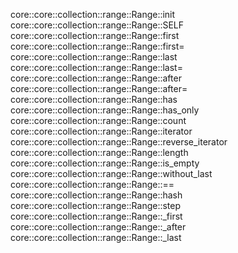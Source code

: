 core::core::collection::range::Range::init
core::core::collection::range::Range::SELF
core::core::collection::range::Range::first
core::core::collection::range::Range::first=
core::core::collection::range::Range::last
core::core::collection::range::Range::last=
core::core::collection::range::Range::after
core::core::collection::range::Range::after=
core::core::collection::range::Range::has
core::core::collection::range::Range::has_only
core::core::collection::range::Range::count
core::core::collection::range::Range::iterator
core::core::collection::range::Range::reverse_iterator
core::core::collection::range::Range::length
core::core::collection::range::Range::is_empty
core::core::collection::range::Range::without_last
core::core::collection::range::Range::==
core::core::collection::range::Range::hash
core::core::collection::range::Range::step
core::core::collection::range::Range::_first
core::core::collection::range::Range::_after
core::core::collection::range::Range::_last